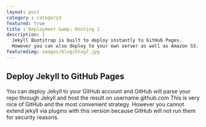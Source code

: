 ```yaml
---
layout: post
category : category3
featured: true
title : Deployment &amp; Hosting 1
description: |
  Jekyll Bootstrap is built to deploy instantly to GitHub Pages.
  However you can also deploy to your own server as well as Amazon S3.
featuredimg: images/blog/blog7.jpg
---
```


## Deploy Jekyll to GitHub Pages

You can deploy Jekyll to your GitHub account and GitHub will parse your repo through Jekyll and host the result on username.github.com
This is very nice of GitHub and the most convenient strategy.
However you cannot extend jekyll via plugins with this version because GitHub will not run them for security reasons.
